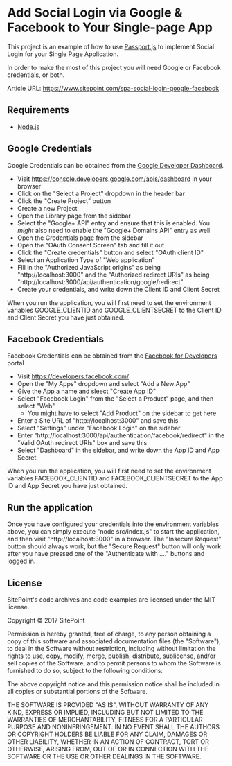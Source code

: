 # Add Social Login via Google & Facebook to Your Single-page App

This project is an example of how to use [Passport.js](http://passportjs.org) to implement Social Login for your Single Page Application.

In order to make the most of this project you will need Google or Facebook credentials, or both.

Article URL: https://www.sitepoint.com/spa-social-login-google-facebook

## Requirements

* [Node.js](http://nodejs.org/) 

## Google Credentials

Google Credentials can be obtained from the [Google Developer Dashboard](https://console.developers.google.com/apis/dashboard).

* Visit https://console.developers.google.com/apis/dashboard in your browser
* Click on the "Select a Project" dropdown in the header bar
* Click the "Create Project" button
* Create a new Project
* Open the Library page from the sidebar
* Select the "Google+ API" entry and ensure that this is enabled. You *might* also need to enable the "Google+ Domains API" entry as well
* Open the Credentials page from the sidebar
* Open the "OAuth Consent Screen" tab and fill it out
* Click the "Create credentials" button and select "OAuth client ID"
* Select an Application Type of "Web application"
* Fill in the "Authorized JavaScript origins" as being "http://localhost:3000" and the "Authorized redirect URIs" as being "http://localhost:3000/api/authentication/google/redirect"
* Create your credentials, and write down the Client ID and Client Secret

When you run the application, you will first need to set the environment variables GOOGLE_CLIENTID and GOOGLE_CLIENTSECRET to the Client ID and Client Secret you have just obtained.

## Facebook Credentials

Facebook Credentials can be obtained from the [Facebook for Developers](https://developers.facebook.com/) portal

* Visit https://developers.facebook.com/
* Open the "My Apps" dropdown and select "Add a New App"
* Give the App a name and sleect "Create App ID"
* Select "Facebook Login" from the "Select a Product" page, and then select "Web"
  * You might have to select "Add Product" on the sidebar to get here
* Enter a Site URL of "http://localhost:3000" and save this
* Select "Settings" under "Facebook Login" on the sidebar
* Enter "http://localhost:3000/api/authentication/facebook/redirect" in the "Valid OAuth redirect URIs" box and save this
* Select "Dashboard" in the sidebar, and write down the App ID and App Secret.

When you run the application, you will first need to set the environment variables FACEBOOK_CLIENTID and FACEBOOK_CLIENTSECRET to the App ID and App Secret you have just obtained.

## Run the application

Once you have configured your credentials into the environment variables above, you can simply execute "node src/index.js" to start the application, and then visit "http://localhost:3000" in a browser.
The "Insecure Request" button should always work, but the "Secure Request" button will only work after you have pressed one of the "Authenticate with ...." buttons and logged in.

## License

SitePoint's code archives and code examples are licensed under the MIT license.

Copyright © 2017 SitePoint

Permission is hereby granted, free of charge, to any person obtaining a copy of this software and associated documentation files (the "Software"), to deal in the Software without restriction, including without limitation the rights to use, copy, modify, merge, publish, distribute, sublicense, and/or sell copies of the Software, and to permit persons to whom the Software is furnished to do so, subject to the following conditions:

The above copyright notice and this permission notice shall be included in all copies or substantial portions of the Software.

THE SOFTWARE IS PROVIDED "AS IS", WITHOUT WARRANTY OF ANY KIND, EXPRESS OR IMPLIED, INCLUDING BUT NOT LIMITED TO THE WARRANTIES OF MERCHANTABILITY, FITNESS FOR A PARTICULAR PURPOSE AND NONINFRINGEMENT. IN NO EVENT SHALL THE AUTHORS OR COPYRIGHT HOLDERS BE LIABLE FOR ANY CLAIM, DAMAGES OR OTHER LIABILITY, WHETHER IN AN ACTION OF CONTRACT, TORT OR OTHERWISE, ARISING FROM, OUT OF OR IN CONNECTION WITH THE SOFTWARE OR THE USE OR OTHER DEALINGS IN THE SOFTWARE.

